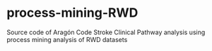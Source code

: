 # process-mining-RWD
Source code of Aragón Code Stroke Clinical Pathway analysis using process mining analysis of RWD datasets
